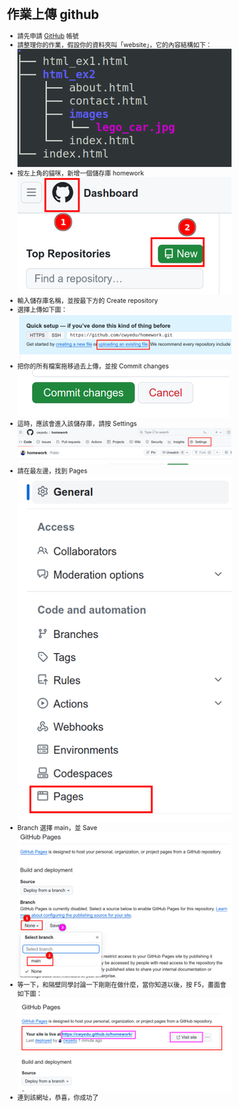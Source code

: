 # 作業上傳 github

- 請先申請 [GitHub](https://github.com/) 帳號
- 請整理你的作業，假設你的資料夾叫「website」，它的內容結構如下：
  ![alt text](./github_upload_h1.png)
- 按左上角的貓咪，新增一個儲存庫 homework
  ![alt text](./github_upload_h2.png)
- 輸入儲存庫名稱，並按最下方的 Create repository
- 選擇上傳如下圖：
  ![alt text](./github_upload_h3.png)
- 把你的所有檔案拖移過去上傳，並按 Commit changes
  ![alt text](./github_upload_h4.png)
- 這時，應該會進入該儲存庫，請按 Settings
  ![alt text](./github_upload_h5.png)
- 請在最左邊，找到 Pages
  ![alt text](./github_upload_h6.png)
- Branch 選擇 main，並 Save
  ![alt text](./github_upload_h7.png)
- 等一下，和隔壁同學討論一下剛剛在做什麼，當你知道以後，按 F5，畫面會如下圖：
  ![alt text](./github_upload_h8.png)
- 連到該網址，恭喜，你成功了
